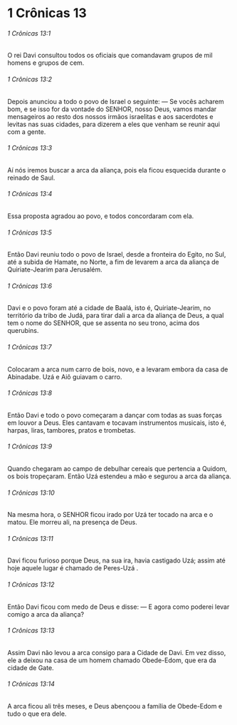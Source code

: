 # 1 Crônicas 13

###### 1 Crônicas 13:1

O rei Davi consultou todos os oficiais que comandavam grupos de mil homens e grupos de cem.

###### 1 Crônicas 13:2

Depois anunciou a todo o povo de Israel o seguinte: — Se vocês acharem bom, e se isso for da vontade do SENHOR, nosso Deus, vamos mandar mensageiros ao resto dos nossos irmãos israelitas e aos sacerdotes e levitas nas suas cidades, para dizerem a eles que venham se reunir aqui com a gente.

###### 1 Crônicas 13:3

Aí nós iremos buscar a arca da aliança, pois ela ficou esquecida durante o reinado de Saul.

###### 1 Crônicas 13:4

Essa proposta agradou ao povo, e todos concordaram com ela.

###### 1 Crônicas 13:5

Então Davi reuniu todo o povo de Israel, desde a fronteira do Egito, no Sul, até a subida de Hamate, no Norte, a fim de levarem a arca da aliança de Quiriate-Jearim para Jerusalém.

###### 1 Crônicas 13:6

Davi e o povo foram até a cidade de Baalá, isto é, Quiriate-Jearim, no território da tribo de Judá, para tirar dali a arca da aliança de Deus, a qual tem o nome do SENHOR, que se assenta no seu trono, acima dos querubins.

###### 1 Crônicas 13:7

Colocaram a arca num carro de bois, novo, e a levaram embora da casa de Abinadabe. Uzá e Aiô guiavam o carro.

###### 1 Crônicas 13:8

Então Davi e todo o povo começaram a dançar com todas as suas forças em louvor a Deus. Eles cantavam e tocavam instrumentos musicais, isto é, harpas, liras, tambores, pratos e trombetas.

###### 1 Crônicas 13:9

Quando chegaram ao campo de debulhar cereais que pertencia a Quidom, os bois tropeçaram. Então Uzá estendeu a mão e segurou a arca da aliança.

###### 1 Crônicas 13:10

Na mesma hora, o SENHOR ficou irado por Uzá ter tocado na arca e o matou. Ele morreu ali, na presença de Deus.

###### 1 Crônicas 13:11

Davi ficou furioso porque Deus, na sua ira, havia castigado Uzá; assim até hoje aquele lugar é chamado de Peres-Uzá .

###### 1 Crônicas 13:12

Então Davi ficou com medo de Deus e disse: — E agora como poderei levar comigo a arca da aliança?

###### 1 Crônicas 13:13

Assim Davi não levou a arca consigo para a Cidade de Davi. Em vez disso, ele a deixou na casa de um homem chamado Obede-Edom, que era da cidade de Gate.

###### 1 Crônicas 13:14

A arca ficou ali três meses, e Deus abençoou a família de Obede-Edom e tudo o que era dele.

